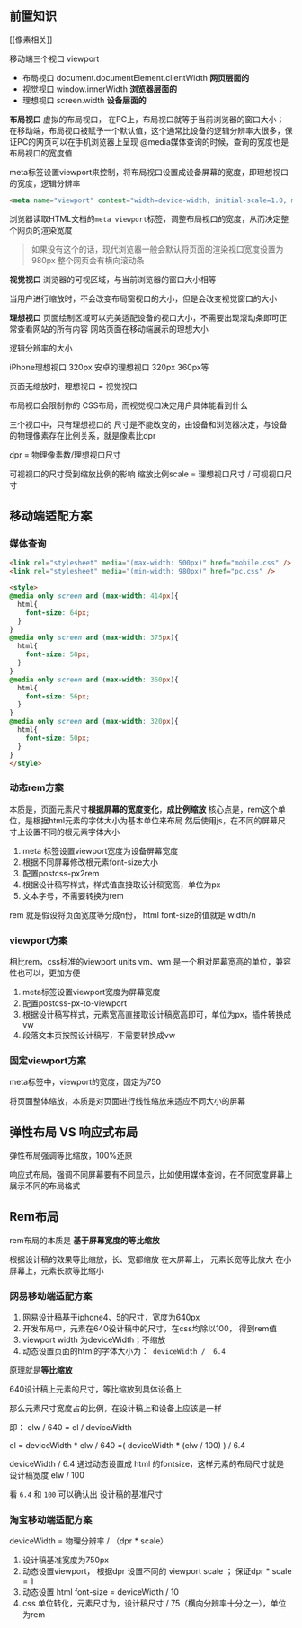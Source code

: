 
## 前置知识

[[像素相关]]

移动端三个视口 viewport
+ 布局视口 document.documentElement.clientWidth  **网页层面的**
+ 视觉视口 window.innerWidth **浏览器层面的** 
+ 理想视口 screen.width **设备层面的**

**布局视口**
虚拟的布局视口，
在PC上，布局视口就等于当前浏览器的窗口大小；
在移动端，布局视口被赋予一个默认值，这个通常比设备的逻辑分辨率大很多，保证PC的网页可以在手机浏览器上呈现
@media媒体查询的时候，查询的宽度也是布局视口的宽度值

meta标签设置viewport来控制，将布局视口设置成设备屏幕的宽度，即理想视口的宽度，逻辑分辨率

```html
<meta name="viewport" content="width=device-width, initial-scale=1.0, maximum-scale=1.0, minimum-scale=1.0, user-saclable=no/>							   
```

浏览器读取HTML文档的`meta viewport`标签，调整布局视口的宽度，从而决定整个网页的渲染宽度

> 如果没有这个的话，现代浏览器一般会默认将页面的渲染视口宽度设置为980px
> 整个网页会有横向滚动条

**视觉视口**
浏览器的可视区域，与当前浏览器的窗口大小相等

当用户进行缩放时，不会改变布局窗视口的大小，但是会改变视觉窗口的大小


**理想视口**
页面绘制区域可以完美适配设备的视口大小，不需要出现滚动条即可正常查看网站的所有内容
网站页面在移动端展示的理想大小

逻辑分辨率的大小

iPhone理想视口 320px
安卓的理想视口 320px 360px等

页面无缩放时，理想视口 = 视觉视口


布局视口会限制你的 CSS布局，而视觉视口决定用户具体能看到什么


三个视口中，只有理想视口的 尺寸是不能改变的，由设备和浏览器决定，与设备的物理像素存在比例关系，就是像素比dpr

dpr = 物理像素数/理想视口尺寸

可视视口的尺寸受到缩放比例的影响
缩放比例scale = 理想视口尺寸 / 可视视口尺寸




## 移动端适配方案

### 媒体查询
```html
<link rel="stylesheet" media="(max-width: 500px)" href="mobile.css" />
<link rel="stylesheet" media="(min-width: 980px)" href="pc.css" />

<style>
@media only screen and (max-width: 414px){
  html{
    font-size: 64px;
  }
}
@media only screen and (max-width: 375px){
  html{
    font-size: 58px;
  }
}
@media only screen and (max-width: 360px){
  html{
    font-size: 56px;
  }
}
@media only screen and (max-width: 320px){
  html{
    font-size: 50px;
  }
}
</style>


```
### 动态rem方案
本质是，页面元素尺寸**根据屏幕的宽度变化**，**成比例缩放**
核心点是，rem这个单位，是根据html元素的字体大小为基本单位来布局
然后使用js，在不同的屏幕尺寸上设置不同的根元素字体大小

1. meta 标签设置viewport宽度为设备屏幕宽度
2. 根据不同屏幕修改根元素font-size大小
3. 配置postcss-px2rem
4. 根据设计稿写样式，样式值直接取设计稿宽高，单位为px
5. 文本字号，不需要转换为rem


rem 就是假设将页面宽度等分成n份， html font-size的值就是 width/n

### viewport方案
相比rem，css标准的viewport units vm、wm
是一个相对屏幕宽高的单位，兼容性也可以，更加方便
1. meta标签设置viewport宽度为屏幕宽度
2. 配置postcss-px-to-viewport
3. 根据设计稿写样式，元素宽高直接取设计稿宽高即可，单位为px，插件转换成vw
4. 段落文本页按照设计稿写，不需要转换成vw


### 固定viewport方案

meta标签中，viewport的宽度，固定为750

将页面整体缩放，本质是对页面进行线性缩放来适应不同大小的屏幕



## 弹性布局 VS 响应式布局
弹性布局强调等比缩放，100%还原

响应式布局，强调不同屏幕要有不同显示，比如使用媒体查询，在不同宽度屏幕上展示不同的布局格式


## Rem布局

rem布局的本质是 **基于屏幕宽度的等比缩放**

根据设计稿的效果等比缩放，长、宽都缩放
在大屏幕上， 元素长宽等比放大
在小屏幕上，元素长款等比缩小

### 网易移动端适配方案

1. 网易设计稿基于iphone4、5的尺寸，宽度为640px
2. 开发布局中，元素在640设计稿中的尺寸，在css均除以100， 得到rem值
3. viewport width 为deviceWidth；不缩放
4. 动态设置页面的html的字体大小为：` deviceWidth /  6.4`


原理就是**等比缩放**

640设计稿上元素的尺寸，等比缩放到具体设备上

那么元素尺寸宽度占的比例，在设计稿上和设备上应该是一样

即： elw /  640 =  el / deviceWidth

el = deviceWidth * elw / 640 =(  deviceWidth *  (elw / 100) ) / 6.4

deviceWidth / 6.4 通过动态设置成 html 的fontsize，这样元素的布局尺寸就是 设计稿宽度 elw / 100


看 `6.4` 和 `100` 可以确认出 设计稿的基准尺寸


### 淘宝移动端适配方案

deviceWidth = 物理分辨率 / （dpr * scale）

1. 设计稿基准宽度为750px
2. 动态设置viewport， 根据dpr 设置不同的 viewport scale ； 保证dpr * scale = 1
3. 动态设置 html font-size = deviceWidth / 10
4. css 单位转化，元素尺寸为，设计稿尺寸 / 75（横向分辨率十分之一），单位为rem



